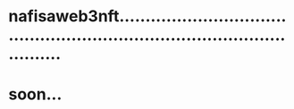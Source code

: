 # nafisaweb3nft...............................................................................................
# soon...
